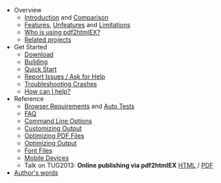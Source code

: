  - Overview
     - [Introduction](https://github.com/coolwanglu/pdf2htmlEX/wiki/Introduction) and [Comparison](https://github.com/coolwanglu/pdf2htmlEX/wiki/Comparison)
     - [Features](https://github.com/coolwanglu/pdf2htmlEX/wiki/Feature-List), [Unfeatures](https://github.com/coolwanglu/pdf2htmlEX/wiki/Unfeatures) and [Limitations](https://github.com/coolwanglu/pdf2htmlEX/wiki/Limitations)
     - [Who is using pdf2htmlEX?](https://github.com/coolwanglu/pdf2htmlEX/wiki/Use-Cases)
     - [Related projects](https://github.com/coolwanglu/pdf2htmlEX/wiki/Related-Projects)
 - Get Started
     - [Download](https://github.com/coolwanglu/pdf2htmlEX/wiki/Download)
     - [Building](https://github.com/coolwanglu/pdf2htmlEX/wiki/Building) 
     - [Quick Start](https://github.com/coolwanglu/pdf2htmlEX/wiki/Quick-Start)
     - [Report Issues / Ask for Help](https://github.com/coolwanglu/pdf2htmlEX/blob/master/CONTRIBUTING.md#guidance)
     - [Troubleshooting Crashes](https://github.com/coolwanglu/pdf2htmlEX/wiki/Troubleshooting-Crashes)
     - [How can I help?](https://github.com/coolwanglu/pdf2htmlEX/wiki/How-can-I-help%3F)
 - Reference
     - [Browser Requirements](https://github.com/coolwanglu/pdf2htmlEX/wiki/Browser-Requirements) and [Auto Tests](https://github.com/coolwanglu/pdf2htmlEX/wiki/Auto-Tests)
     - [FAQ](https://github.com/coolwanglu/pdf2htmlEX/wiki/FAQ)
     - [Command Line Options](https://github.com/coolwanglu/pdf2htmlEX/wiki/Command-Line-Options)
     - [Customizing Output](https://github.com/coolwanglu/pdf2htmlEX/wiki/Customizing-Output)
     - [Optimizing PDF Files](https://github.com/coolwanglu/pdf2htmlEX/wiki/Optimizing-PDF-Files)
     - [Optimizing Output](https://github.com/coolwanglu/pdf2htmlEX/wiki/Optimizating-Output)
     - [Font Files](https://github.com/coolwanglu/pdf2htmlEX/wiki/Font-Files)
     - [Mobile Devices](https://github.com/coolwanglu/pdf2htmlEX/wiki/Mobile-Devices)
     - Talk on TUG2013: **Online publishing via pdf2htmlEX** [HTML](http://coolwanglu.github.io/pdf2htmlEX/doc/tb108wang.html) / [PDF](http://coolwanglu.github.io/pdf2htmlEX/doc/tb108wang.pdf)
 - [Author's words](https://github.com/coolwanglu/pdf2htmlEX/wiki/Author%27s-Words)